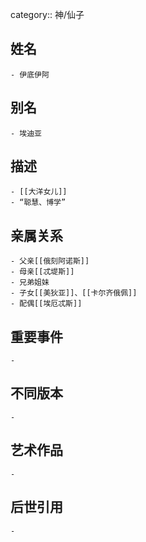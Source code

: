 category:: 神/仙子
## 姓名
	- 伊底伊阿
## 别名
	- 埃迪亚
## 描述
	- [[大洋女儿]]
	- “聪慧、博学”
## 亲属关系
	- 父亲[[俄刻阿诺斯]]
	- 母亲[[忒堤斯]]
	- 兄弟姐妹
	- 子女[[美狄亚]]、[[卡尔齐俄佩]]
	- 配偶[[埃厄忒斯]]
## 重要事件
	-
## 不同版本
	-
## 艺术作品
	-
## 后世引用
	-
